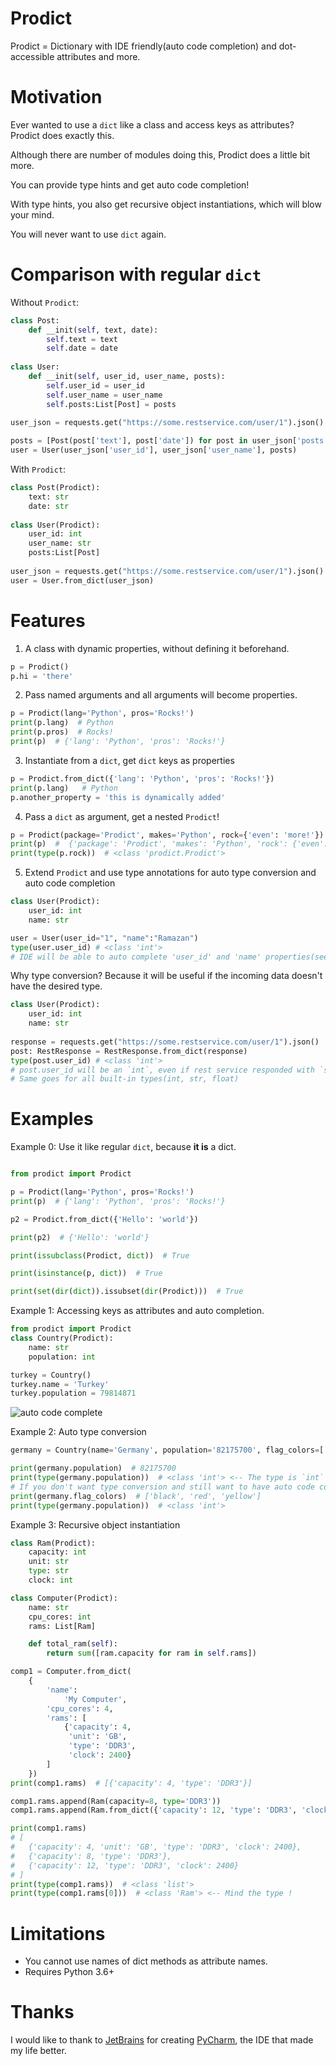 # Prodict
Prodict = Dictionary with IDE friendly(auto code completion) and dot-accessible attributes and more.

# Motivation
Ever wanted to use a `dict` like a class and access keys as attributes? Prodict does exactly this. 

Although there are number of modules doing this, Prodict does a little bit more.

You can provide type hints and get auto code completion!

With type hints, you also get recursive object instantiations, which will blow your mind.

You will never want to use `dict` again.

# Comparison with regular `dict`

Without `Prodict`:
```python
class Post:
    def __init(self, text, date):
        self.text = text
        self.date = date
        
class User:
    def __init(self, user_id, user_name, posts):
        self.user_id = user_id
        self.user_name = user_name
        self.posts:List[Post] = posts
       
user_json = requests.get("https://some.restservice.com/user/1").json()

posts = [Post(post['text'], post['date']) for post in user_json['posts']]
user = User(user_json['user_id'], user_json['user_name'], posts)
```

With `Prodict`:
```python
class Post(Prodict):
    text: str
    date: str
        
class User(Prodict):
    user_id: int
    user_name: str
    posts:List[Post]
       
user_json = requests.get("https://some.restservice.com/user/1").json()
user = User.from_dict(user_json)
```

# Features

1) A class with dynamic properties, without defining it beforehand.

```python
p = Prodict()
p.hi = 'there'
```

2) Pass named arguments and all arguments will become properties.

```python
p = Prodict(lang='Python', pros='Rocks!')
print(p.lang)  # Python
print(p.pros)  # Rocks!
print(p)  # {'lang': 'Python', 'pros': 'Rocks!'}
```

3) Instantiate from a `dict`, get `dict` keys as properties
```python
p = Prodict.from_dict({'lang': 'Python', 'pros': 'Rocks!'})
print(p.lang)   # Python
p.another_property = 'this is dynamically added'
```

4) Pass a `dict` as argument, get a nested `Prodict`!
```python
p = Prodict(package='Prodict', makes='Python', rock={'even': 'more!'})
print(p)  #  {'package': 'Prodict', 'makes': 'Python', 'rock': {'even': 'more!'}}
print(type(p.rock))  # <class 'prodict.Prodict'>
```

5) Extend `Prodict` and use type annotations for auto type conversion and auto code completion
```python
class User(Prodict):
    user_id: int
    name: str

user = User(user_id="1", "name":"Ramazan")
type(user.user_id) # <class 'int'>
# IDE will be able to auto complete 'user_id' and 'name' properties(see example 1 below)
```
Why type conversion? Because it will be useful if the incoming data doesn't have the desired type.

```python
class User(Prodict):
    user_id: int
    name: str
    
response = requests.get("https://some.restservice.com/user/1").json()
post: RestResponse = RestResponse.from_dict(response)
type(post.user_id) # <class 'int'>
# post.user_id will be an `int`, even if rest service responded with `str`.
# Same goes for all built-in types(int, str, float)
```

# Examples

Example 0: Use it like regular `dict`, because **it is** a dict.
```python

from prodict import Prodict

p = Prodict(lang='Python', pros='Rocks!')
print(p)  # {'lang': 'Python', 'pros': 'Rocks!'}

p2 = Prodict.from_dict({'Hello': 'world'})

print(p2)  # {'Hello': 'world'}

print(issubclass(Prodict, dict))  # True

print(isinstance(p, dict))  # True

print(set(dir(dict)).issubset(dir(Prodict)))  # True


```
Example 1: Accessing keys as attributes and auto completion.
```python
from prodict import Prodict
class Country(Prodict):
    name: str
    population: int

turkey = Country()
turkey.name = 'Turkey'
turkey.population = 79814871
```

![auto code complete](/auto-complete1.png?raw=true "Auto complete in action!")

Example 2: Auto type conversion
```python
germany = Country(name='Germany', population='82175700', flag_colors=['black', 'red', 'yellow'])

print(germany.population)  # 82175700
print(type(germany.population))  # <class 'int'> <-- The type is `int` !
# If you don't want type conversion and still want to have auto code completion, use `Any` as type.
print(germany.flag_colors)  # ['black', 'red', 'yellow']
print(type(germany.population))  # <class 'int'>
```

Example 3: Recursive object instantiation
```python
class Ram(Prodict):
    capacity: int
    unit: str
    type: str
    clock: int

class Computer(Prodict):
    name: str
    cpu_cores: int
    rams: List[Ram]

    def total_ram(self):
        return sum([ram.capacity for ram in self.rams])

comp1 = Computer.from_dict(
    {
        'name':
            'My Computer',
        'cpu_cores': 4,
        'rams': [
            {'capacity': 4,
             'unit': 'GB',
             'type': 'DDR3',
             'clock': 2400}
        ]
    })
print(comp1.rams)  # [{'capacity': 4, 'type': 'DDR3'}]

comp1.rams.append(Ram(capacity=8, type='DDR3'))
comp1.rams.append(Ram.from_dict({'capacity': 12, 'type': 'DDR3', 'clock': 2400}))

print(comp1.rams)
# [
#   {'capacity': 4, 'unit': 'GB', 'type': 'DDR3', 'clock': 2400}, 
#   {'capacity': 8, 'type': 'DDR3'}, 
#   {'capacity': 12, 'type': 'DDR3', 'clock': 2400}
# ]
print(type(comp1.rams))  # <class 'list'>
print(type(comp1.rams[0]))  # <class 'Ram'> <-- Mind the type !
```

# Limitations
- You cannot use names of dict methods as attribute names.
- Requires Python 3.6+

# Thanks
I would like to thank to [JetBrains](https://www.jetbrains.com/) for creating [PyCharm](https://www.jetbrains.com/pycharm/), the IDE that made my life better.

